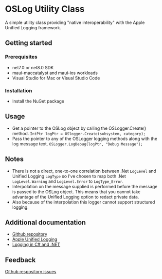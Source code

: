 # OSLog Utility Class

A simple utility class providing "native interoperability" with the Apple Unified Logging framework. 

## Getting started

### Prerequisites

* net7.0 or net8.0 SDK
* maui-maccatalyst and maui-ios workloads
* Visual Studio for Mac or Visual Studio Code

### Installation

* Install the NuGet package

## Usage

* Get a pointer to the OSLog object by calling the OSLogger.Create() method.
`IntPtr logPtr = OSlogger.Create(subsystem, category);`
* Pass the pointer to any of the OSLogger logging methods along with the log message text.
`OSLogger.LogDebug(logPtr, "Debug Message");`

## Notes

* There is not a direct, one-to-one correlation between .Net `LogLevel` and Unified Logging `LogType` so I've chosen to map both .Net `LogLevel.Warning` and `LogLevel.Error` to `LogType_Error`.
* Interpolation on the message supplied is performed before the message is passed to the OSLog object. This means that you cannot take advantage of the Unified Logging option to redact private data.
* Also because of the interpolation this logger cannot support structured logging.

## Additional documentation

* [Github repository](https://github.com/timgreynolds/OSLog/)
* [Apple Unified Logging](https://developer.apple.com/documentation/os/logging?language=objc)
* [Logging in C# and .NET](https://learn.microsoft.com/en-us/dotnet/core/extensions/logging?tabs=command-line)

## Feedback
[Github respository issues](https://github.com/timgreynolds/OSLog/issues)
